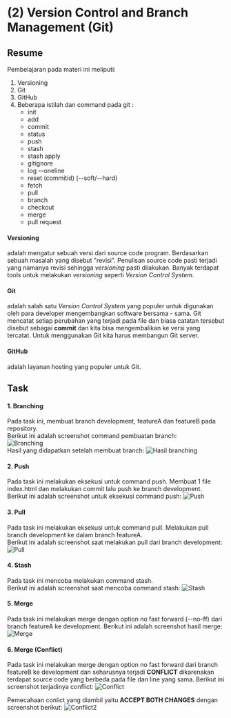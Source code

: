 # (2) Version Control and Branch Management (Git)
## Resume
Pembelajaran pada materi ini meliputi:
1. Versioning
2. Git
3. GitHub
4. Beberapa istilah dan command pada git :
    - init
    - add
    - commit
    - status
    - push
    - stash
    - stash apply
    - gitignore
    - log --oneline
    - reset (commitid) (--soft/--hard)
    - fetch
    - pull
    - branch
    - checkout
    - merge
    - pull request
  
#### Versioning
adalah mengatur sebuah versi dari source code program. Berdasarkan sebuah masalah yang disebut "revisi". Penulisan source code pasti terjadi yang namanya revisi sehingga *versioning* pasti dilakukan. Banyak terdapat tools untuk melakukan *versioning* seperti *Version Control System*.
  
#### Git
adalah salah satu *Version Control System* yang populer untuk digunakan oleh para developer mengembangkan software bersama - sama. Git mencatat setiap perubahan yang terjadi pada file dan biasa catatan tersebut disebut sebagai **commit** dan kita bisa mengembalikan ke versi yang tercatat. Untuk menggunakan Git kita harus membangun Git server.

#### GitHub
adalah layanan hosting yang populer untuk Git.
  
## Task
#### 1. Branching
Pada task ini, membuat branch development, featureA dan featureB pada repository.  
Berikut ini adalah screenshot command pembuatan branch:  
![Branching](./screenshots/branching.png)  
Hasil yang didapatkan setelah membuat branch:
![Hasil branching](./screenshots/branch_list.png)

#### 2. Push
Pada task ini melakukan eksekusi untuk command push. Membuat 1 file index.html dan melakukan commit lalu push ke branch development.  
Berikut ini adalah screenshot untuk eksekusi command push:
![Push](./screenshots/push_origin_development.png)

#### 3. Pull
Pada task ini melakukan eksekusi untuk command pull. Melakukan pull branch development ke dalam branch featureA.  
Berikut ini adalah screenshot saat melakukan pull dari branch development:
![Pull](./screenshots/pull_origin_development.png)

#### 4. Stash
Pada task ini mencoba melakukan command stash.  
Berikut ini adalah screenshot saat mencoba command stash:
![Stash](./screenshots/stash.png)

#### 5. Merge
Pada task ini melakukan merge dengan option no fast forward (--no-ff) dari branch featureA ke development.
Berikut ini adalah screenshot hasil merge:
![Merge](./screenshots/merge_featureA.png)

#### 6. Merge (Conflict)
Pada task ini melakukan merge dengan option no fast forward dari branch featureB ke development dan seharusnya terjadi **CONFLICT** dikarenakan terdapat source code yang berbeda pada file dan line yang sama.
Berikut ini screenshot terjadinya conflict:
![Conflict](./screenshots/conflict_merge_featureB_2.png)

Pemecahaan conlict yang diambil yaitu **ACCEPT BOTH CHANGES** dengan screenshot berikut:
![Conflict2](./screenshots/conflict_merge_featureB_accept_both.png) 

